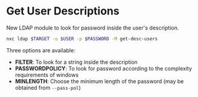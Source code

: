 # Get User Descriptions

New LDAP module to look for password inside the user's description.

```bash
nxc ldap $TARGET -u $USER -p $PASSWORD -M get-desc-users
```

Three options are available:

* **FILTER**: To look for a string inside the description
* **PASSWORDPOLICY**: To look for password according to the complexity requirements of windows
* **MINLENGTH**: Choose the minimum length of the password (may be obtained from `--pass-pol`)
